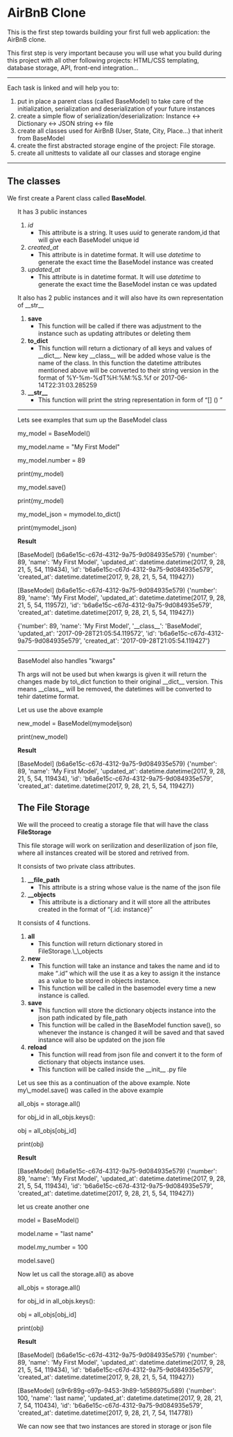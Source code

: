 <h1>AirBnB Clone</h1>
<p>This is the first step towards building your first full web application: the AirBnB clone.</p>
<p>This first step is very important because you will use what you build during this project with all other following projects: HTML/CSS templating, database storage, API, front-end integration…</p>
<hr />
<p>Each task is linked and will help you to:</p>
<ol>
<li>put in place a parent class (called BaseModel) to take care of the initialization, serialization and deserialization of your future instances</li>
<li>create a simple flow of serialization/deserialization: Instance <-> Dictionary <-> JSON string <-> file</li>
<li>create all classes used for AirBnB (User, State, City, Place…) that inherit from BaseModel</li>
<li>create the first abstracted storage engine of the project: File storage.</li>
<li>create all unittests to validate all our classes and storage engine</li>
</ol>
<hr />
<h2>The classes</h2>
<p>We first create a Parent class called <strong>BaseModel</strong>.</p>
<ol>
<p>It has 3 public instances</p>
<ol>
<li><em>id</em><ul>
<li>This attribute is a string. It uses <em>uuid</em> to generate random,id that will give each BaseModel unique id</li></ul></li>
<li><em>created_at</em><ul>
<li>This attribute is in datetime format. It will use <em>datetime</em> to generate the exact time the BaseModel instance was created</li></ul></li>
<li><em>updated_at</em><ul>
<li>This attribute is in datetime format. It will use <em>datetime</em> to generate the exact time the BaseModel instan
ce was updated</li></ul></li>
</ol>
<p>It also has 2 public instances and it will also have its own representation of __str__</p>
<ol>
<li><strong>save</strong><ul>
<li>This function will be called if there was adjustment to the instance such as updating attributes or deleting them</li></ul></li>
<li><strong>to_dict</strong><ul>
<li>This function will return a dictionary of all keys and values of __dict__. New key __class__ will be added whose value is the name of the class. In this function the datetime attributes mentioned above will be converted to their string version in the format of %Y-%m-%dT%H:%M:%S.%f or 2017-06-14T22:31:03.285259</li></ul></li>
<li><strong>__str__</strong><ul>
<li>This function will print the string representation in form of <q>[<class name>] (<self.id>) <self.__dict__></q></li></ul></li>
</ol>
<hr />
<p>Lets see examples that sum up the BaseModel class</p>
<p>my_model = BaseModel()</p>
<p>my_model.name = "My First Model"</p>
<p>my_model.number = 89</p>
<p>print(my_model)</p>
<p>my_model.save()</p>
<p>print(my_model)</p>
<p>my_model_json = mymodel.to_dict()</p>
<p>print(mymodel_json)</p>
<strong>Result</strong>
<p>[BaseModel] (b6a6e15c-c67d-4312-9a75-9d084935e579) {'number': 89, 'name': 'My First Model', 'updated_at': datetime.datetime(2017, 9, 28, 21, 5, 54, 119434), 'id': 'b6a6e15c-c67d-4312-9a75-9d084935e579', 'created_at': datetime.datetime(2017, 9, 28, 21, 5, 54, 119427)}</p>
<p>[BaseModel] (b6a6e15c-c67d-4312-9a75-9d084935e579) {'number': 89, 'name': 'My First Model', 'updated_at': datetime.datetime(2017, 9, 28, 21, 5, 54, 119572), 'id': 'b6a6e15c-c67d-4312-9a75-9d084935e579', 'created_at': datetime.datetime(2017, 9, 28, 21, 5, 54, 119427)}</p>
<p>{'number': 89, 'name': 'My First Model', '__class__': 'BaseModel', 'updated_at': '2017-09-28T21:05:54.119572', 'id': 'b6a6e15c-c67d-4312-9a75-9d084935e579', 'created_at': '2017-09-28T21:05:54.119427'}</p>
<hr />
<p>BaseModel also handles "kwargs"</p>
<p>Th args will not be used but when kwargs is given it will return the changes made by to\_dict function to their original __dict__ version. This means __class__ will be removed, the datetimes will be converted to tehir datetime format.</p>
<p>Let us use the above example</p>
<p>new_model = BaseModel(mymodeljson)</p>
<p>print(new_model)</p>
<strong>Result</strong>
<p>[BaseModel] (b6a6e15c-c67d-4312-9a75-9d084935e579) {'number': 89, 'name': 'My First Model', 'updated_at': datetime.datetime(2017, 9, 28, 21, 5, 54, 119434), 'id': 'b6a6e15c-c67d-4312-9a75-9d084935e579', 'created_at': datetime.datetime(2017, 9, 28, 21, 5, 54, 119427)}</p>
<h2>The File Storage</h2>
<p>We will the proceed to creatig a storage file that will have the class <strong>FileStorage</strong></p>
<p>This file storage will work on serilization and deserilization of json file, where all instances created will be stored and retrived from.</p>
<p>It consists of two private class attributes.</p>
<ol>
<li><strong>__file_path</strong><ul>
<li>This attribute is a string whose value is the name of the json file</li></ul></li>
<li><strong>__objects</strong><ul>
<li>This attribute is a dictionary and it will store all the attributes created in the format of <q>{<class name>.id: instance}</q></li></ul></li>
</ol>
<p>It consists of 4 functions.</p>
<ol>
<li><strong>all</strong><ul>
<li>This function will return dictionary stored in FileStorage.\_\_objects</li></ul></li>
<li><strong>new</strong><ul>
<li>This function will take an instance and takes the name and id to make <q><class name>.id</q> which will the use it as a key to assign it the instance as a value to be stored in objects instance.</li>
<li>This function will be called in the basemodel every time a new instance is called.</li></ul></li> 
<li><strong>save</strong><ul>
<li>This function will store the dictionary objects instance into the json path indicated by file_path</li>
<li>This function will be called in the BaseModel function save(), so whenever the instance is changed it will be saved and that saved instance will also be updated on the json file</li></ul></li>
<li><strong>reload</strong><ul>
<li>This function will read from json file and convert it to the form of dictionary that objects instance uses.</li>
<li>This function will be called inside the __init__ .py file</li></ul></li>
</ol>
<p>Let us see this as a continuation of the above example. Note my\_model.save() was called in the above example</p>

<p>all_objs = storage.all()</p>
<p>for obj_id in all_objs.keys():</p>
<p>    obj = all_objs[obj_id]</p>
<p>    print(obj)</p>
<strong>Result</strong>
<p>[BaseModel] (b6a6e15c-c67d-4312-9a75-9d084935e579) {'number': 89, 'name': 'My First Model', 'updated_at': datetime.datetime(2017, 9, 28, 21, 5, 54, 119434), 'id': 'b6a6e15c-c67d-4312-9a75-9d084935e579', 'created_at': datetime.datetime(2017, 9, 28, 21, 5, 54, 119427)}</p>

<p>let us create another one</p>

<p>model = BaseModel()</p>
<p>model.name = "last name"</p>
<p>model.my_number = 100</p>
<p>model.save()</p>

<p>Now let us call the storage.all() as above</p>

<p>all_objs = storage.all()</p>
<p>for obj_id in all_objs.keys():</p>
<p>    obj = all_objs[obj_id]</p>
<p>    print(obj)</p>
<strong>Result</strong>
<p>[BaseModel] (b6a6e15c-c67d-4312-9a75-9d084935e579) {'number': 89, 'name': 'My First Model', 'updated_at': datetime.datetime(2017, 9, 28, 21, 5, 54, 119434), 'id': 'b6a6e15c-c67d-4312-9a75-9d084935e579', 'created_at': datetime.datetime(2017, 9, 28, 21, 5, 54, 119427)}</p>
<p>[BaseModel] (s9r6r89g-o97p-9453-3h89-1d586975u589) {'number': 100, 'name': 'last name', 'updated_at': datetime.datetime(2017, 9, 28, 21, 7, 54, 110434), 'id': 'b6a6e15c-c67d-4312-9a75-9d084935e579', 'created_at': datetime.datetime(2017, 9, 28, 21, 7, 54, 114778)}</p>
<p>We can now see that two instances are stored in storage or json file</p>
